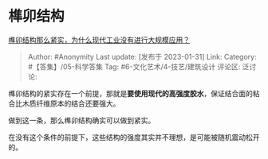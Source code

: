 # 榫卯结构
[榫卯结构那么紧实，为什么现代工业没有进行大规模应用？](https://www.zhihu.com/question/271098355/answer/2869171213)

> Author: #Anonymity
> Last update: [发布于 2023-01-31]
> Link:
> Category: #【答集】/05-科学答集
> Tag: #6-文化艺术/4-技艺/建筑设计
> 评论区:
> 泛讨论:

榫卯结构的紧实存在一个前提，那就是**要使用现代的高强度胶水**，保证结合面的粘合比木质纤维原本的结合还要强大。

做到这一条，那么榫卯结构确实可以做到紧实。

在没有这个条件的前提下，这些结构的强度其实并不理想，是可能被随机震动松开的。
